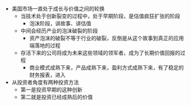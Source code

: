 - 美国市场一直处于成长与价值之间的轮换
	- 当技术处于创新裂变的过程中，处于早期阶段，是估值疯狂扩张的阶段
		- 泡沫阶段，讲故事、讲估值
	- 中间会经历产业的泡沫破裂的阶段
		- 资产泡沫的破裂不等于行业的破裂，反倒是从这个故事到真正的应用端落地的过程
	- 存活下来的公司将成为未来这些领域的领军者，成为了长期价值回报的过程
		- 商业模式成熟下来，产品成熟下来，盈利方式成熟下来，有了稳定的财务报表，进入
- 从投资者角度有两种投资方法
	- 第一是投资早期的这种创新
	- 第二就是投资已经成熟后的价值